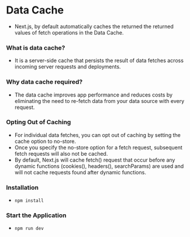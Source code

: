 # Data Cache

- Next.js, by default automatically caches the returned the returned values of fetch operations in the Data Cache.

### What is data cache?

- It is a server-side cache that persists the result of data fetches across incoming server requests and deployments.

### Why data cache required?

- The data cache improves app performance and reduces costs by eliminating the need to re-fetch data from your data source with every request.

### Opting Out of Caching

- For individual data fetches, you can opt out of caching by setting the cache option to no-store.
- Once you specify the no-store option for a fetch request, subsequent fetch requests will also not be cached.
- By default, Next.js will cache fetch() request that occur before any dynamic functions (cookies(), headers(), searchParams) are used and will not cache requests found after dynamic functions.

### Installation

- `npm install`

### Start the Application

- `npm run dev`

